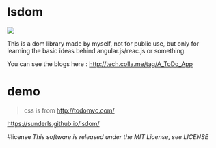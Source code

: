 # lsdom

![](https://travis-ci.org/sunderls/lsdom.svg?branch=master)

This is a dom library made by myself, not for public use, but only for learning the basic ideas behind angular.js/reac.js or something.

You can see the blogs here : http://tech.colla.me/tag/A_ToDo_App

# demo

> css is from http://todomvc.com/

https://sunderls.github.io/lsdom/


#license
*This software is released under the MIT License, see LICENSE*
